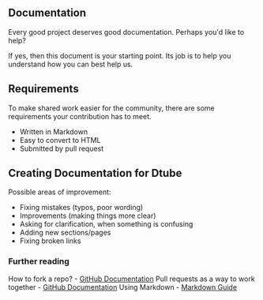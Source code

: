 ## Documentation

Every good project deserves good documentation. Perhaps you'd like to help?

If yes, then this document is your starting point. Its job is to help you understand how you can best help us.

## Requirements

To make shared work easier for the community, there are some requirements your contribution has to meet.

- Written in Markdown
- Easy to convert to HTML
- Submitted by pull request

## Creating Documentation for Dtube

Possible areas of improvement:

- Fixing mistakes (typos, poor wording)
- Improvements (making things more clear)
- Asking for clarification, when something is confusing
- Adding new sections/pages
- Fixing broken links

### Further reading

How to fork a repo? - [GitHub Documentation](https://docs.github.com/en/free-pro-team@latest/github/getting-started-with-github/fork-a-repo)
Pull requests as a way to work together - [GitHub Documentation](https://docs.github.com/en/free-pro-team@latest/github/collaborating-with-issues-and-pull-requests/about-pull-requests)
Using Markdown - [Markdown Guide](https://www.markdownguide.org/)
